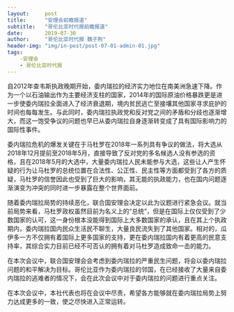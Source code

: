```yaml
---
layout:     post
title:      "安理会前瞻报道"
subtitle:   "哥伦比亚时代报前瞻报道"
date:       2019-07-30
author:     "哥伦比亚时代报 魏子荆"
header-img: "img/in-post/post-07-01-admin-01.jpg"
tags:
    -安理会 
    - 哥伦比亚时代报
---
```


自2012年查韦斯执政晚期开始，委内瑞拉的经济实力地位在南美洲急速下降。作为一个以石油输出作为主要经济支柱的国家，2014年的国际原油价格暴跌更是进一步使委内瑞拉全面进入了经济衰退期，境内贫民逃亡至接壤其他国家寻求庇护的时间也每每发生。与此同时，委内瑞拉执政党和反对党之间的矛盾和分歧也逐渐增大，而这一饱受争议的问题也早已从委内瑞拉自身逐渐转变成了具有国际影响力的国际性事件。  

委内瑞拉危机的爆发关键在于马杜罗在2018年一系列具有争议的做法，将大选从2018年12月提前至2018年5月，直接导致了反对党的多名候选人没有参选的资格，且在2018年5月的大选中，大量委内瑞拉人民未能参与大选，这些让人产生怀疑的行为让马杜罗的总统位置在合法性、公正性、民主性等方面都受到了各方的质疑，马杜罗的信誉因此也受到了巨大的影响，其无能的执政能力，也在国内问题逐渐演变为冲突的同时进一步暴露在整个世界面前。
  
随着委内瑞拉局势的持续恶化，联合国安理会决定以此为议题进行紧急会议。就当前局势来看，马杜罗政权虽然目前为名义上的“总统”，但是在国际上仅仅受到了少数国家的认可，这一身份根本没能得到国际上大多数国家的承认，且在其上个执政期内，委内瑞拉国内民众生活民不聊生，大量良民流失到了其他国家。相对的，瓜伊多一方不仅拥有着国际上更多国家的支持，更在委内瑞拉国内有着更高的民意支持率，其综合实力目前已经不可否认的拥有着对马杜罗造成致命一击的能力。
 
在本次会议中，联合国安理会会考虑到委内瑞拉的严重民生问题，将会以委内瑞拉问题的和平解决为目标。哥伦比亚作为委内瑞拉的邻国，在已经接收了大量来自委内瑞拉的逃难者的情况下，会在此次会议中对于委内瑞拉的问题进行重点关注。
  
在本次会议中，本社代表也将在会议中尽责，希望各方能够就在委内瑞拉局势上努力达成更多的一致，使之尽快进入正常运转。
